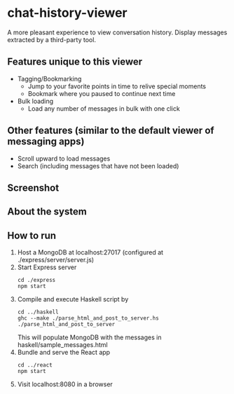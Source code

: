 # chat-history-viewer
A more pleasant experience to view conversation history. 
Display messages extracted by a third-party tool.

## Features unique to this viewer
- Tagging/Bookmarking
  - Jump to your favorite points in time to relive special moments
  - Bookmark where you paused to continue next time
- Bulk loading
  - Load any number of messages in bulk with one click

## Other features (similar to the default viewer of messaging apps)
- Scroll upward to load messages
- Search (including messages that have not been loaded)

## Screenshot
<screenshot>

## About the system
<pic>

## How to run
1. Host a MongoDB at localhost:27017 (configured at ./express/server/server.js)
2. Start Express server
   ```
   cd ./express
   npm start
   ```
3. Compile and execute Haskell script by
   ```
   cd ../haskell
   ghc --make ./parse_html_and_post_to_server.hs
   ./parse_html_and_post_to_server
   ```
   This will populate MongoDB with the messages in haskell/sample_messages.html
4. Bundle and serve the React app
   ```
   cd ../react
   npm start
   ```
5. Visit localhost:8080 in a browser
